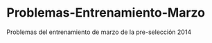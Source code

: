 Problemas-Entrenamiento-Marzo
=============================

Problemas del entrenamiento de marzo de la pre-selección 2014

